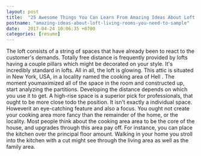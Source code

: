 ```yaml
---
layout: post
title:  "25 Awesome Things You Can Learn From Amazing Ideas About Loft Living Rooms You Need To Sample"
postname: "amazing-ideas-about-loft-living-rooms-you-need-to-sample"
date:   2017-04-24 10:06:35 +0700
categories: [resume]
---
```

The loft consists of a string of spaces that have already been to react to the customer's demands. Totally free distance is frequently provided by lofts having a couple pillars which might be decorated on your style. It's incredibly standard in lofts. All in all, the loft is glowing. This attic is situated in New York, USA, in a locality named the cooking area of Hell . The moment youmaximized all of the space in the room and constructed up, start analyzing the partitions. Developing the distance depends on which you use it to get. A high-rise space is a superior pick for professionals, that ought to be more close todo the position. It isn't exactly a individual space. Howeverit an eye-catching feature and also a focus. You ought not create your cooking area more fancy than the remainder of the home, or the locality. Most people think about the cooking area area to be the core of the house, and upgrades through this area pay off. For instance, you can place the kitchen over the principal floor amount. Walking in your home you stroll into the kitchen with a cut might see through the living area as well as the family area.
